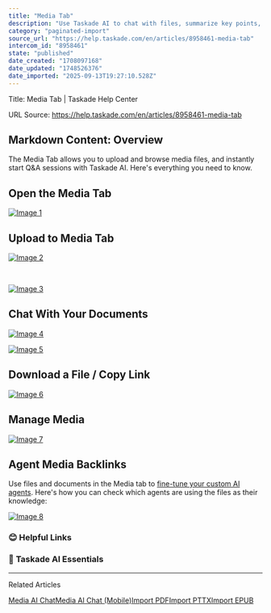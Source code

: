 ```yaml
---
title: "Media Tab"
description: "Use Taskade AI to chat with files, summarize key points, and extract data."
category: "paginated-import"
source_url: "https://help.taskade.com/en/articles/8958461-media-tab"
intercom_id: "8958461"
state: "published"
date_created: "1708097168"
date_updated: "1748526376"
date_imported: "2025-09-13T19:27:10.528Z"
---
```


Title: Media Tab | Taskade Help Center

URL Source: https://help.taskade.com/en/articles/8958461-media-tab

Markdown Content:
**Overview**
------------

The Media Tab allows you to upload and browse media files, and instantly start Q&A sessions with Taskade AI. Here's everything you need to know.

**Open the Media Tab**
----------------------

[![Image 1](https://downloads.intercomcdn.com/i/o/plyqw4hf/1546930298/d9ea3bf84b537b2941347f0d5c5e/media-tab-workspace.jpg?expires=1757793600&signature=5e2d1c5f9391d80a50c5cebed5cf75778638362837d85aa550b4921ae3437d6a&req=dSUjEMB9nYNWUfMW1HO4zaxg5VFFw6UVFjo%2B6O278iJsRodJ8iVWiCTcNShR%0ArMHim5zI%2BY%2F87c5vMN4%3D%0A)](https://downloads.intercomcdn.com/i/o/plyqw4hf/1546930298/d9ea3bf84b537b2941347f0d5c5e/media-tab-workspace.jpg?expires=1757793600&signature=5e2d1c5f9391d80a50c5cebed5cf75778638362837d85aa550b4921ae3437d6a&req=dSUjEMB9nYNWUfMW1HO4zaxg5VFFw6UVFjo%2B6O278iJsRodJ8iVWiCTcNShR%0ArMHim5zI%2BY%2F87c5vMN4%3D%0A)

**Upload to Media Tab**
-----------------------

[![Image 2](https://downloads.intercomcdn.com/i/o/plyqw4hf/1546941867/e13594a3c4fd36a96c563073dee0/upload-media.jpg?expires=1757793600&signature=9ab30fa9f3872ffe044ce7b8ffa4e84fc7b9702feb1b2012c5e18a3ba6d5dea2&req=dSUjEMB6nIlZXvMW1HO4zZujzUcegZDPHY1ZYUfIaK00p8Ub5h9BMILTNKPV%0AwfAN%2FEVLjGfLCRUFv70%3D%0A)](https://downloads.intercomcdn.com/i/o/plyqw4hf/1546941867/e13594a3c4fd36a96c563073dee0/upload-media.jpg?expires=1757793600&signature=9ab30fa9f3872ffe044ce7b8ffa4e84fc7b9702feb1b2012c5e18a3ba6d5dea2&req=dSUjEMB6nIlZXvMW1HO4zZujzUcegZDPHY1ZYUfIaK00p8Ub5h9BMILTNKPV%0AwfAN%2FEVLjGfLCRUFv70%3D%0A)

​

[![Image 3](https://downloads.intercomcdn.com/i/o/plyqw4hf/1546942369/fd36b711817399d39146dc2c6b37/upload-media-1.jpg?expires=1757793600&signature=1f8353f24a6b32359be579fcfef45e9c579c9a0c1d9b090552916f5301e0fcde&req=dSUjEMB6n4JZUPMW1HO4zXAfu6zlU0O3skC9WgCl1BhXEfptTXBR7RZSRN%2Bl%0AxNWTBJP4AXJj8Wg4gyY%3D%0A)](https://downloads.intercomcdn.com/i/o/plyqw4hf/1546942369/fd36b711817399d39146dc2c6b37/upload-media-1.jpg?expires=1757793600&signature=1f8353f24a6b32359be579fcfef45e9c579c9a0c1d9b090552916f5301e0fcde&req=dSUjEMB6n4JZUPMW1HO4zXAfu6zlU0O3skC9WgCl1BhXEfptTXBR7RZSRN%2Bl%0AxNWTBJP4AXJj8Wg4gyY%3D%0A)

**Chat With Your Documents**
----------------------------

[![Image 4](https://downloads.intercomcdn.com/i/o/plyqw4hf/1546949395/8000f3303b294a01a196e36a94aa/media-tab-navigation.jpg?expires=1757793600&signature=291d5bd3233eef750c21865b39fb565cc8dd682945451d3145b4bed49c817e05&req=dSUjEMB6lIJWXPMW1HO4zc6WeYuHC%2B2fLNdg7pSrD%2BbzHM0tBtFojO8RQ5UD%0A70%2BjJzp5gIbIxGwc4KM%3D%0A)](https://downloads.intercomcdn.com/i/o/plyqw4hf/1546949395/8000f3303b294a01a196e36a94aa/media-tab-navigation.jpg?expires=1757793600&signature=291d5bd3233eef750c21865b39fb565cc8dd682945451d3145b4bed49c817e05&req=dSUjEMB6lIJWXPMW1HO4zc6WeYuHC%2B2fLNdg7pSrD%2BbzHM0tBtFojO8RQ5UD%0A70%2BjJzp5gIbIxGwc4KM%3D%0A)

[![Image 5](https://downloads.intercomcdn.com/i/o/plyqw4hf/1546946451/48842b26612bfdfb9d73fa4e0991/chat-with-media.jpg?expires=1757793600&signature=1b6f8798d9b368d61f9b531b2d2917ae0409fe49cf7491067c3a6d17df894602&req=dSUjEMB6m4VaWPMW1HO4zbdcMaomFGtmuakbYlmFky%2FK6LQfrkJKuVwwtS0z%0A8xddWA21G0nhzyNSBfY%3D%0A)](https://downloads.intercomcdn.com/i/o/plyqw4hf/1546946451/48842b26612bfdfb9d73fa4e0991/chat-with-media.jpg?expires=1757793600&signature=1b6f8798d9b368d61f9b531b2d2917ae0409fe49cf7491067c3a6d17df894602&req=dSUjEMB6m4VaWPMW1HO4zbdcMaomFGtmuakbYlmFky%2FK6LQfrkJKuVwwtS0z%0A8xddWA21G0nhzyNSBfY%3D%0A)

**Download a File / Copy Link**
-------------------------------

[![Image 6](https://downloads.intercomcdn.com/i/o/1040411762/ad3e8a092941e6047fee3ea4/download-media.jpeg?expires=1757793600&signature=f4369f602636d9d839a368d4a5ede606547ab742c45e8a5ceabd83ffdae9f6d0&req=dSAjFs1%2FnIZZW%2FMW1HO4zXCIz2Qbt2id74ab8dggITo5Hx8sdVikxbqArAJ3%0AIm5fCT%2BinSn3stsSTOU%3D%0A)](https://downloads.intercomcdn.com/i/o/1040411762/ad3e8a092941e6047fee3ea4/download-media.jpeg?expires=1757793600&signature=f4369f602636d9d839a368d4a5ede606547ab742c45e8a5ceabd83ffdae9f6d0&req=dSAjFs1%2FnIZZW%2FMW1HO4zXCIz2Qbt2id74ab8dggITo5Hx8sdVikxbqArAJ3%0AIm5fCT%2BinSn3stsSTOU%3D%0A)

**Manage Media**
----------------

[![Image 7](https://downloads.intercomcdn.com/i/o/plyqw4hf/1546963116/54b36631292fb853ceac26fd4869/media-tab-navigation.jpg?expires=1757793600&signature=3939294488063748d3ee0982f8f1bede3d23f01766c1e9ffd087d82b62c020b7&req=dSUjEMB4noBeX%2FMW1HO4zRKaASBLOfER1K3%2FOrMrWULTVX3gCCAlLmv7aHB3%0A41WnbwYuLORwLiaxzd4%3D%0A)](https://downloads.intercomcdn.com/i/o/plyqw4hf/1546963116/54b36631292fb853ceac26fd4869/media-tab-navigation.jpg?expires=1757793600&signature=3939294488063748d3ee0982f8f1bede3d23f01766c1e9ffd087d82b62c020b7&req=dSUjEMB4noBeX%2FMW1HO4zRKaASBLOfER1K3%2FOrMrWULTVX3gCCAlLmv7aHB3%0A41WnbwYuLORwLiaxzd4%3D%0A)

**Agent Media Backlinks**
-------------------------

Use files and documents in the Media tab to [fine-tune your custom AI agents](https://help.taskade.com/en/articles/8958457-custom-ai-agents#h_4097240cfb). Here's how you can check which agents are using the files as their knowledge:

[![Image 8](https://downloads.intercomcdn.com/i/o/1184253654/a20786ef0d4f147d4d821d8c/media-agent-backlinks.jpg?expires=1757793600&signature=8454e97b3dbbf7e6fc09849f3f28d94d80008d27311d3f38543dae84a89d8a42&req=dSEvEst7nodaXfMW1HO4zZkVA0bIDcgpFAGgxw4nr49vpDfQ082s5XZZHSCb%0AVO%2FDDn%2Bk97cmbVqTrZM%3D%0A)](https://downloads.intercomcdn.com/i/o/1184253654/a20786ef0d4f147d4d821d8c/media-agent-backlinks.jpg?expires=1757793600&signature=8454e97b3dbbf7e6fc09849f3f28d94d80008d27311d3f38543dae84a89d8a42&req=dSEvEst7nodaXfMW1HO4zZkVA0bIDcgpFAGgxw4nr49vpDfQ082s5XZZHSCb%0AVO%2FDDn%2Bk97cmbVqTrZM%3D%0A)

### **😊 Helpful Links**

### 🤖 **Taskade AI Essentials**

* * *

Related Articles

[Media AI Chat](https://help.taskade.com/en/articles/8958462-media-ai-chat)[Media AI Chat (Mobile)](https://help.taskade.com/en/articles/8958569-media-ai-chat-mobile)[Import PDF](https://help.taskade.com/en/articles/10316350-import-pdf)[Import PTTX](https://help.taskade.com/en/articles/10316393-import-pttx)[Import EPUB](https://help.taskade.com/en/articles/10316408-import-epub)

